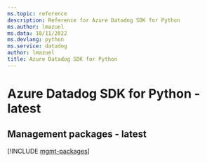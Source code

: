 ```yaml
---
ms.topic: reference
description: Reference for Azure Datadog SDK for Python
ms.author: lmazuel
ms.data: 10/11/2022
ms.devlang: python
ms.service: datadog
author: lmazuel
title: Azure Datadog SDK for Python
---
```

# Azure Datadog SDK for Python - latest

## Management packages - latest
[!INCLUDE [mgmt-packages](datadog-mgmt-index.md)]